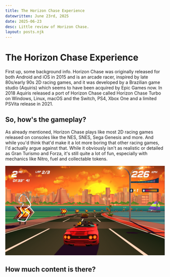 ```yaml
---
title: The Horizon Chase Experience
datewritten: June 23rd, 2025
date: 2025-06-23
desc: Little review of Horizon Chase.
layout: posts.njk
---
```


# The Horizon Chase Experience
First up, some background info. Horizon Chase was originally released for both Android and iOS in 2015 and is an arcade racer, inspired by late 80s/early 90s 2D racing games, and it was developed by a Brazilian game studio (Aquiris) which seems to have been acquired by Epic Games now. In 2018 Aquiris released a port of Horizon Chase called Horizon Chase Turbo on Windows, Linux, macOS and the Switch, PS4, Xbox One and a limited PSVita release in 2021.

## So, how's the gameplay?
As already mentioned, Horizon Chase plays like most 2D racing games released on consoles like the NES, SNES, Sega Genesis and more. And while you'd think that'd make it a lot more boring that other racing games, I'd actually argue against that. While it obviously isn't as realistic or detailed as Gran Turismo and Forza, it's still quite a lot of fun, especially with mechanics like Nitro, fuel and collectable tokens.

![](/assets/blog/HC/hc1.png)

## How much content is there?
